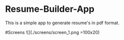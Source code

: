 # Resume-Builder-App
This is a simple app to generate resume's in pdf format.

#Screens
![](./screens/screen_1.png =100x20)

